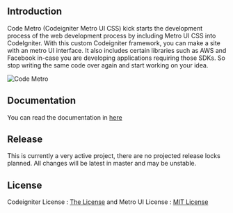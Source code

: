 ## Introduction

Code Metro (Codeigniter Metro UI CSS) kick starts the development process of the web development process by including Metro UI CSS into CodeIgniter. With this custom Codeigniter framework, you can make a site with an metro UI interface.
It also includes certain libraries such as AWS and Facebook in-case you are developing applications requiring those SDKs. So stop writing the same code over again and start working on your idea.

![Code Metro](http://i1087.photobucket.com/albums/j474/Zulfindra_Juliant/cover-metro_zpsd0cd9314.png)

## Documentation

You can read the documentation in [here](https://github.com/zulfinjuliant/codemetro/wiki/Documentation-of-Code-Metro)

## Release

This is currently a very active project, there are no projected release locks planned. All changes will be latest in master and may be unstable.

## License

Codeigniter License : [The License](http://codeigniter.com/user_guide/license.html) and
Metro UI License : [MIT License](https://github.com/olton/Metro-UI-CSS/blob/master/LICENSE)
